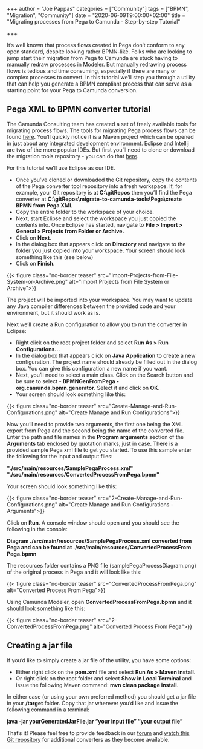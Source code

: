 +++
author = "Joe Pappas"
categories = ["Community"]
tags = ["BPMN", "Migration", "Community"]
date = "2020-06-09T9:00:00+02:00"
title = "Migrating processes from Pega to Camunda - Step-by-step Tutorial"

+++

It’s well known that process flows created in Pega don’t conform to any open standard, despite looking rather BPMN-like. Folks who are looking to jump start their migration from Pega to Camunda are stuck having to manually redraw processes in Modeler. But manually redrawing process flows is tedious and time consuming, especially if there are many or complex processes to convert. In this tutorial we’ll step you through a utility that can help you generate a BPMN compliant process that can serve as a starting point for your Pega to Camunda conversion.

<!--more-->

## Pega XML to BPMN converter tutorial

The Camunda Consulting team has created a set of freely available tools for migrating process flows. The tools for migrating Pega process flows can be found [here](https://github.com/camunda-consulting/migrate-to-camunda-tools/tree/master/Pega/create%20BPMN%20from%20Pega%20XML). You’ll quickly notice it is a Maven project which can be opened in just about any integrated development environment. Eclipse and Intellij are two of the more popular IDEs. But first you’ll need to clone or download the migration tools repository - you can do that [here](https://github.com/camunda-consulting/migrate-to-camunda-tools).

For this tutorial we’ll use Eclipse as our IDE.

* Once you’ve cloned or downloaded the Git repository, copy the contents of the Pega converter tool repository into a fresh workspace. If, for example, your Git repository is at __C:\gitRepos__ then you’ll find the Pega converter at __C:\gitRepos\migrate-to-camunda-tools\Pega\create BPMN from Pega XML__
* Copy the entire folder to the workspace of your choice.
* Next, start Eclipse and select the workspace you just copied the contents into. Once Eclipse has started, navigate to __File > Import > General > Projects from Folder or Archive.__
* Click on __Next__.
* In the dialog box that appears click on __Directory__ and navigate to the folder you just copied into your workspace. Your screen should look something like this (see below)
* Click on __Finish__.

{{< figure class="no-border teaser" src="Import-Projects-from-File-System-or-Archive.png" alt="Import Projects from File System or Archive">}}

The project will be imported into your workspace. You may want to update any Java compiler differences between the provided code and your environment, but it should work as is.

Next we’ll create a Run configuration to allow you to run the converter in Eclipse:

* Right click on the root project folder and select __Run As > Run Configurations…__
* In the dialog box that appears click on __Java Application__ to create a new configuration. The project name should already be filled out in the dialog box. You can give this configuration a new name if you want.
* Next, you’ll need to select a main class. Click on the Search button and be sure to select - __BPMNGenFromPega - org.camunda.bpmn.generator__. Select it and click on __OK__.
* Your screen should look something like this:

{{< figure class="no-border teaser" src="Create-Manage-and-Run-Configurations.png" alt="Create Manage and Run Configurations">}}

Now you’ll need to provide two arguments, the first one being the XML export from Pega and the second being the name of the converted file. Enter the path and file names in the __Program arguments__ section of the __Arguments__ tab enclosed by quotation marks, just in case. There is a provided sample Pega xml file to get you started. To use this sample enter the following for the input and output files:

__"./src/main/resources/SamplePegaProcess.xml"  "./src/main/resources/ConvertedProcessFromPega.bpmn"__

Your screen should look something like this:

{{< figure class="no-border teaser" src="2-Create-Manage-and-Run-Configurations.png" alt="Create Manage and Run Configurations - Arguments">}}

Click on __Run__. A console window should open and you should see the following in the console:

__Diagram ./src/main/resources/SamplePegaProcess.xml converted from Pega and can be found at ./src/main/resources/ConvertedProcessFrom Pega.bpmn__

The resources folder contains a PNG file (samplePegaProcessDiagram.png) of the original process in Pega and it will look like this:

{{< figure class="no-border teaser" src="ConvertedProcessFromPega.png" alt="Converted Process From Pega">}}

Using Camunda Modeler, open __ConvertedProcessFromPega.bpmn__ and it should look something like this:

{{< figure class="no-border teaser" src="2-ConvertedProcessFromPega.png" alt="Converted Process From Pega">}}

## Creating a jar file

If you’d like to simply create a jar file of the utility, you have some options:

* Either right click on the __pom.xml__ file and select __Run As > Maven install.__
* Or right click on the root folder and select __Show in Local Terminal__ and issue the following Maven command: __mvn clean package install__.

In either case (or using your own preferred method) you should get a jar file in your __/target__ folder. Copy that jar wherever you’d like and issue the following command in a terminal:

__java -jar yourGeneratedJarFile.jar “your input file” “your output file”__

That’s it! Please feel free to provide feedback in our [forum](https://forum.camunda.org/) and [watch this Git repository](https://github.com/camunda-consulting/migrate-to-camunda-tools) for additional converters as they become available.
